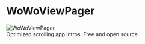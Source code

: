 # WoWoViewPager
![WoWoViewPager](https://github.com/Nightonke/WoWoViewPager/blob/master/Pictures/AppIntroExample.gif)  
Optimized scrolling app intros. Free and open source.
